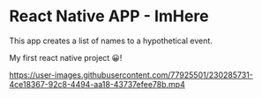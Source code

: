 
<h1>React Native APP - ImHere</h1>

This app creates a list of names to a hypothetical event. 

My first react native project 😀!

https://user-images.githubusercontent.com/77925501/230285731-4ce18367-92c8-4494-aa18-43737efee78b.mp4




